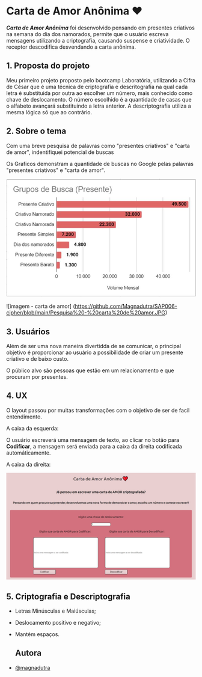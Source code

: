 
# Carta de Amor Anônima ❤️





**_Carta de Amor Anônima_** foi desenvolvido pensando em presentes criativos na semana do dia dos namorados, permite que o usuário escreva mensagens utilizando a criptografia, causando suspense e criatividade.
O receptor descodifica desvendando a carta anônima.
## 1. Proposta do projeto

Meu primeiro projeto proposto pelo bootcamp Laboratória, utilizando a Cifra de César que é uma técnica 
de criptografia e descritografia na qual cada letra é substituida por outra ao escolher um número, mais conhecido como chave de deslocamento.
O número escolhido é a quantidade de casas que o alfabeto avançará substituindo a letra anterior.
A descriptografia utiliza a mesma lógica só que ao contrário.


## 2. Sobre o tema
Com uma breve pesquisa de palavras como "presentes criativos" e "carta de amor", indentifiquei potencial de buscas


Os Graficos demonstram a quantidade de buscas no Google pelas palavras "presentes criativos" e "carta de amor".

![imagem  - grafico presente criativo](https://github.com/Magnadutra/SAP006-cipher/blob/main/Pesquisa%20-%20presente.JPG)

![imagem - carta de  amor] (https://github.com/Magnadutra/SAP006-cipher/blob/main/Pesquisa%20-%20carta%20de%20amor.JPG)
## 3. Usuários
Além de ser uma nova maneira divertidda de se comunicar, o principal objetivo é proporcionar ao usuário a possibilidade de criar um presente criativo e de baixo custo.

O público alvo são pessoas que estão em um relacionamento e que procuram por presentes.
## 4. UX

O layout passou por muitas transformações com o objetivo de ser de facil entendimento. 


A caixa da esquerda:

O usuário escreverá uma mensagem de texto, ao clicar no botão para **Codificar**, a mensagem será enviada para a caixa da direita codificada automáticamente. 

A caixa da direita:


![imagem site](https://github.com/Magnadutra/SAP006-cipher/blob/main/Carta%20de%20amor%20anonima.JPG)

## 5. Criptografia e Descriptografia
- Letras Minúsculas e Maiúsculas;
- Deslocamento positivo e negativo;
- Mantém espaços.

  ## Autora  

- [@magnadutra](https://github.com/Magnadutra)
